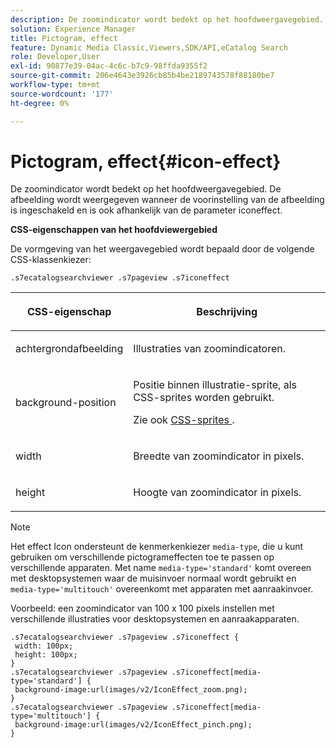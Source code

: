 ```yaml
---
description: De zoomindicator wordt bedekt op het hoofdweergavegebied. De afbeelding wordt weergegeven wanneer de voorinstelling van de afbeelding is ingeschakeld en is ook afhankelijk van de parameter iconeffect.
solution: Experience Manager
title: Pictogram, effect
feature: Dynamic Media Classic,Viewers,SDK/API,eCatalog Search
role: Developer,User
exl-id: 90877e39-04ac-4c6c-b7c9-98ffda9355f2
source-git-commit: 206e4643e3926cb85b4be2189743578f88180be7
workflow-type: tm+mt
source-wordcount: '177'
ht-degree: 0%

---
```


# Pictogram, effect{#icon-effect}

De zoomindicator wordt bedekt op het hoofdweergavegebied. De afbeelding wordt weergegeven wanneer de voorinstelling van de afbeelding is ingeschakeld en is ook afhankelijk van de parameter iconeffect.

<!--<a id="section_061E550C1C1D4DB2BD663A898895B38C"></a>-->

**CSS-eigenschappen van het hoofdviewergebied**

De vormgeving van het weergavegebied wordt bepaald door de volgende CSS-klassenkiezer:

```
.s7ecatalogsearchviewer .s7pageview .s7iconeffect
```

<table id="table_94EE3F5BBE4547C0B4943471CEE7EDE4"> 
 <thead> 
  <tr> 
   <th colname="col1" class="entry"> <p> CSS-eigenschap </p> </th> 
   <th colname="col2" class="entry"> <p>Beschrijving </p> </th> 
  </tr> 
 </thead>
 <tbody> 
  <tr> 
   <td colname="col1"> <p> <span class="codeph"> achtergrondafbeelding  </span> </p> </td> 
   <td colname="col2"> <p> Illustraties van zoomindicatoren. </p> </td> 
  </tr> 
  <tr> 
   <td colname="col1"> <p> <span class="codeph"> background-position  </span> </p> </td> 
   <td colname="col2"> <p> Positie binnen illustratie-sprite, als CSS-sprites worden gebruikt. </p> <p>Zie ook <a href="../../../c-html5-s7-aem-asset-viewers/c-html5-ecatsearch-viewer-about/c-html5-ecatsearch-viewer-customizingviewer/c-html5-ecatsearch-viewer-customizingviewer.md#section-9d570f95eb2443aca74c1b02f6e89aff" format="dita" scope="local"> CSS-sprites </a>. </p> </td> 
  </tr> 
  <tr> 
   <td colname="col1"> <p> <span class="codeph"> width </span> </p> </td> 
   <td colname="col2"> <p>Breedte van zoomindicator in pixels. </p> </td> 
  </tr> 
  <tr> 
   <td colname="col1"> <p> <span class="codeph"> height  </span> </p> </td> 
   <td colname="col2"> <p>Hoogte van zoomindicator in pixels. </p> </td> 
  </tr> 
 </tbody> 
</table>

>[!NOTE]
>
>Het effect Icon ondersteunt de kenmerkenkiezer `media-type`, die u kunt gebruiken om verschillende pictogrameffecten toe te passen op verschillende apparaten. Met name `media-type='standard'` komt overeen met desktopsystemen waar de muisinvoer normaal wordt gebruikt en `media-type='multitouch'` overeenkomt met apparaten met aanraakinvoer.

Voorbeeld: een zoomindicator van 100 x 100 pixels instellen met verschillende illustraties voor desktopsystemen en aanraakapparaten.

```
.s7ecatalogsearchviewer .s7pageview .s7iconeffect { 
 width: 100px; 
 height: 100px; 
} 
.s7ecatalogsearchviewer .s7pageview .s7iconeffect[media-type='standard'] { 
 background-image:url(images/v2/IconEffect_zoom.png); 
} 
.s7ecatalogsearchviewer .s7pageview .s7iconeffect[media-type='multitouch'] { 
 background-image:url(images/v2/IconEffect_pinch.png); 
}
```
